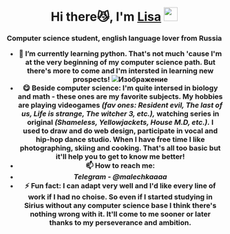 <h1 align="center">Hi there😼, I'm <a href="https://daniilshat.ru/" target="_blank">Lisa</a> 
<img src="https://github.com/blackcater/blackcater/raw/main/images/Hi.gif" height="32"/></h1>
<h3 align="center">Computer science student, english language lover from Russia
  
- 🌱 I’m currently learning **python**. That's not much 'cause I'm at the very beginning of my computer science path. But there's more to come and I'm intersted in learning new prospects!
![Изображение](https://i.pinimg.com/736x/9a/18/55/9a185537c55257fcc04adb05765e827a.jpg)
- 😋 **Beside computer science:** I'm quite intersed in biology and math - these ones are my favorite subjects. My hobbies are playing videogames *(fav ones: Resident evil, The last of us, Life is strange, The witcher 3, etc.),* watching series in original *(Shameless, Yellowjackets, House M.D, etc.).* I used to draw and do web design, participate in vocal and hip-hop dance studio. When I have free time I like photographing, skiing and cooking. That's all too basic but it'll help you to get to know me better!
- 📫 **How to reach me:**
- *Telegram - @malechkaaaa*
- ⚡ **Fun fact:** I can adapt very well and I'd like every line of work if I had no choise. So even if I started studying in Sirius without any computer science base I think there's nothing wrong with it. It'll come to me sooner or later thanks to my perseverance and ambition.
